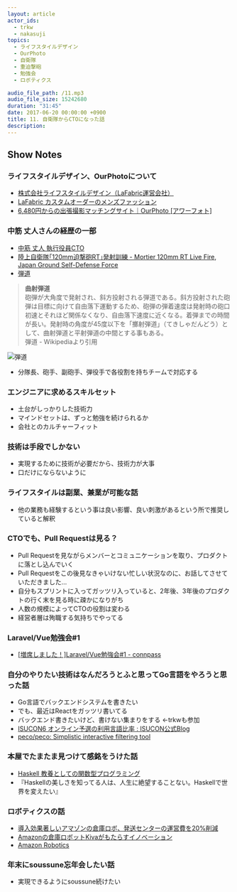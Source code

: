 ```yaml
---
layout: article
actor_ids:
  - trkw
  - nakasuji
topics:
  - ライフスタイルデザイン
  - OurPhoto
  - 自衛隊
  - 重迫撃砲
  - 勉強会
  - ロボティクス

audio_file_path: /11.mp3
audio_file_size: 15242680
duration: "31:45"
date: 2017-06-20 00:00:00 +0900
title: 11. 自衛隊からCTOになった話
description:
---
```


## Show Notes

### ライフスタイルデザイン、OurPhotoについて

- [株式会社ライフスタイルデザイン（LaFabric運営会社）](http://lifestyledesign.co.jp/)
- [LaFabric カスタムオーダーのメンズファッション](https://lafabric.jp/)
- [6,480円からの出張撮影マッチングサイト｜OurPhoto [アワーフォト]](https://our-photo.co)

### 中筋 丈人さんの経歴の一部

- [中筋 丈人 執行役員CTO](http://lifestyledesign.co.jp/#nakasuji_t)
- [陸上自衛隊｢120mm迫撃砲RT｣発射訓練 - Mortier 120mm RT Live Fire, Japan Ground Self-Defense Force](https://www.youtube.com/watch?v=P83aykyG4pQ)
- [弾道](https://ja.wikipedia.org/wiki/%E5%BC%BE%E9%81%93)

> <strong>曲射弾道</strong><br>
> 砲弾が大角度で発射され、斜方投射される弾道である。斜方投射された砲弾は目標に向けて自由落下運動するため、砲弾の弾着速度は発射時の砲口初速とそれほど関係なくなり、自由落下速度に近くなる。着弾までの時間が長い。発射時の角度が45度以下を「擲射弾道」（てきしゃだんどう）として、曲射弾道と平射弾道の中間とする事もある。<br>
弾道 - Wikipediaより引用

![弾道](https://upload.wikimedia.org/wikipedia/commons/1/14/Ballistics_chart_J.PNG)

- 分隊長、砲手、副砲手、弾役手で各役割を持ちチームで対応する

### エンジニアに求めるスキルセット
- 土台がしっかりした技術力
- マインドセットは、ずっと勉強を続けられるか
- 会社とのカルチャーフィット

### 技術は手段でしかない
- 実現するために技術が必要だから、技術力が大事
- 口だけにならないように

### ライフスタイルは副業、兼業が可能な話
- 他の業務も経験するという事は良い影響、良い刺激があるという所で推奨していると解釈

### CTOでも、Pull Requestは見る？
- Pull Requestを見ながらメンバーとコミュニケーションを取り、プロダクトに落とし込んでいく
- Pull Requestをこの後見なきゃいけない忙しい状況なのに、お話してさせていただきました…
- 自分もスプリントに入ってガッツリ入っていると、2年後、3年後のプロダクトの行く末を見る時に疎かになりがち
- 人数の規模によってCTOの役割は変わる
- 経営者層は殉職する気持ちでやってる

### Laravel/Vue勉強会#1
- [[増席しました！]Laravel/Vue勉強会#1 - connpass](https://connpass.com/event/58157/)

### 自分のやりたい技術はなんだろうとふと思ってGo言語をやろうと思った話
- Go言語でバックエンドシステムを書きたい
- でも、最近はReactをガッツリ書いてる
- バックエンド書きたいけど、書けない集まりをする ←trkwも参加
- [ISUCON6 オンライン予選の利用言語比率 : ISUCON公式Blog](http://isucon.net/archives/48501097.html)
- [peco/peco: Simplistic interactive filtering tool](https://github.com/peco/peco)

### 本屋でたまたま見つけて感銘をうけた話
- [Haskell 教養としての関数型プログラミング](https://www.amazon.co.jp/dp/4798048062)
- 『Haskellの美しさを知ってる人は、人生に絶望することない。Haskellで世界を変えたい』

### ロボティクスの話
- [導入効果著しいアマゾンの倉庫ロボ、発送センターの運営費を20%削減](http://newswitch.jp/p/5069)
- [Amazonの倉庫ロボットKivaがもたらすイノベーション](http://ecstarter.com/amazon-makes-an-inovation-in-its-warehouse-systems/)
- [Amazon Robotics](https://www.amazonrobotics.com/#/)

### 年末にsoussune忘年会したい話
- 実現できるようにsoussune続けたい
